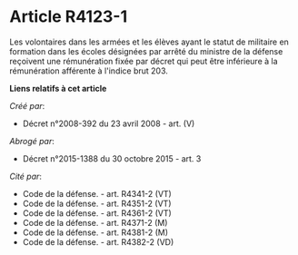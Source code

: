 # Article R4123-1

Les volontaires dans les armées et les élèves ayant le statut de militaire en formation dans les écoles désignées par arrêté
du ministre de la défense reçoivent une rémunération fixée par décret qui peut être inférieure à la rémunération afférente à
l'indice brut 203.

**Liens relatifs à cet article**

_Créé par_:

  - Décret n°2008-392 du 23 avril 2008 - art. (V)

_Abrogé par_:

  - Décret n°2015-1388 du 30 octobre 2015 - art. 3

_Cité par_:

  - Code de la défense. - art. R4341-2 (VT)
  - Code de la défense. - art. R4351-2 (VT)
  - Code de la défense. - art. R4361-2 (VT)
  - Code de la défense. - art. R4371-2 (M)
  - Code de la défense. - art. R4381-2 (M)
  - Code de la défense. - art. R4382-2 (VD)
